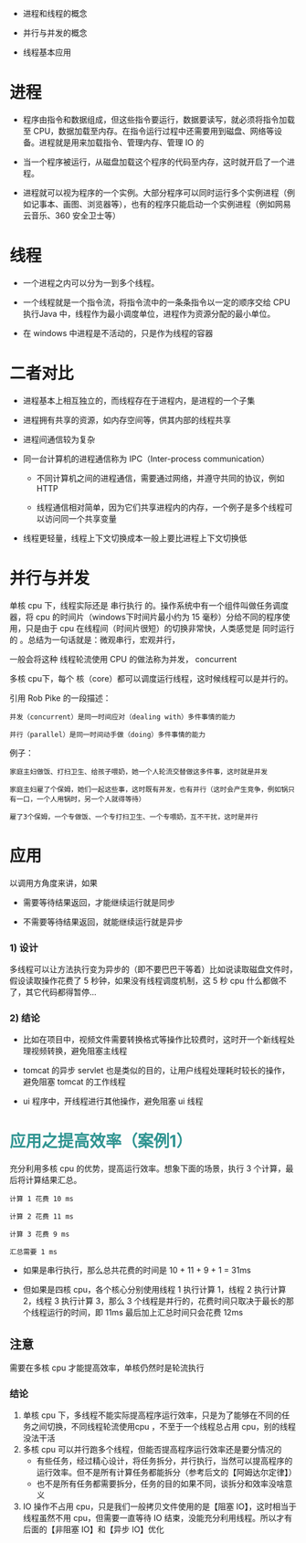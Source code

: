 
- 进程和线程的概念

- 并行与并发的概念

- 线程基本应用

# 进程

- 程序由指令和数据组成，但这些指令要运行，数据要读写，就必须将指令加载至 CPU，数据加载至内存。在指令运行过程中还需要用到磁盘、网络等设备。进程就是用来加载指令、管理内存、管理 IO 的

- 当一个程序被运行，从磁盘加载这个程序的代码至内存，这时就开启了一个进程。

- 进程就可以视为程序的一个实例。大部分程序可以同时运行多个实例进程（例如记事本、画图、浏览器等），也有的程序只能启动一个实例进程（例如网易云音乐、360 安全卫士等）

# 线程

- 一个进程之内可以分为一到多个线程。

- 一个线程就是一个指令流，将指令流中的一条条指令以一定的顺序交给 CPU 执行Java 中，线程作为最小调度单位，进程作为资源分配的最小单位。

- 在 windows 中进程是不活动的，只是作为线程的容器

# 二者对比

- 进程基本上相互独立的，而线程存在于进程内，是进程的一个子集

- 进程拥有共享的资源，如内存空间等，供其内部的线程共享

- 进程间通信较为复杂

- 同一台计算机的进程通信称为 IPC（Inter-process communication）

	- 不同计算机之间的进程通信，需要通过网络，并遵守共同的协议，例如 HTTP
	
	- 线程通信相对简单，因为它们共享进程内的内存，一个例子是多个线程可以访问同一个共享变量

- 线程更轻量，线程上下文切换成本一般上要比进程上下文切换低


# 并行与并发

单核 cpu 下，线程实际还是 串行执行 的。操作系统中有一个组件叫做任务调度器，将 cpu 的时间片（windows下时间片最小约为 15 毫秒）分给不同的程序使用，只是由于 cpu 在线程间（时间片很短）的切换非常快，人类感觉是 同时运行的 。总结为一句话就是：微观串行，宏观并行，

一般会将这种 线程轮流使用 CPU 的做法称为并发， concurrent

多核 cpu下，每个 核（core）都可以调度运行线程，这时候线程可以是并行的。

引用 Rob Pike 的一段描述：

	并发（concurrent）是同一时间应对（dealing with）多件事情的能力
	
	并行（parallel）是同一时间动手做（doing）多件事情的能力

例子：

	家庭主妇做饭、打扫卫生、给孩子喂奶，她一个人轮流交替做这多件事，这时就是并发
	
	家庭主妇雇了个保姆，她们一起这些事，这时既有并发，也有并行（这时会产生竞争，例如锅只有一口，一个人用锅时，另一个人就得等待）
	
	雇了3个保姆，一个专做饭、一个专打扫卫生、一个专喂奶，互不干扰，这时是并行


# 应用

以调用方角度来讲，如果

- 需要等待结果返回，才能继续运行就是同步

- 不需要等待结果返回，就能继续运行就是异步

### 1) 设计 

多线程可以让方法执行变为异步的（即不要巴巴干等着）比如说读取磁盘文件时，假设读取操作花费了 5 秒钟，如果没有线程调度机制，这 5 秒 cpu 什么都做不了，其它代码都得暂停... 

### 2) 结论 

- 比如在项目中，视频文件需要转换格式等操作比较费时，这时开一个新线程处理视频转换，避免阻塞主线程

- tomcat 的异步 servlet 也是类似的目的，让用户线程处理耗时较长的操作，避免阻塞 tomcat 的工作线程

- ui 程序中，开线程进行其他操作，避免阻塞 ui 线程

# <font color = "#319592">应用之提高效率（案例1）</font>

充分利用多核 cpu 的优势，提高运行效率。想象下面的场景，执行 3 个计算，最后将计算结果汇总。

```
计算 1 花费 10 ms 

计算 2 花费 11 ms 

计算 3 花费 9 ms

汇总需要 1 ms
```

- 如果是串行执行，那么总共花费的时间是 10 + 11 + 9 + 1 = 31ms

- 但如果是四核 cpu，各个核心分别使用线程 1 执行计算 1，线程 2 执行计算 2，线程 3 执行计算 3，那么 3 个线程是并行的，花费时间只取决于最长的那个线程运行的时间，即 11ms 最后加上汇总时间只会花费 12ms

## 注意

需要在多核 cpu 才能提高效率，单核仍然时是轮流执行

### 结论

1. 单核 cpu 下，多线程不能实际提高程序运行效率，只是为了能够在不同的任务之间切换，不同线程轮流使用cpu ，不至于一个线程总占用 cpu，别的线程没法干活
2. 多核 cpu 可以并行跑多个线程，但能否提高程序运行效率还是要分情况的
	- 有些任务，经过精心设计，将任务拆分，并行执行，当然可以提高程序的运行效率。但不是所有计算任务都能拆分（参考后文的【阿姆达尔定律】）
	- 也不是所有任务都需要拆分，任务的目的如果不同，谈拆分和效率没啥意义
1. IO 操作不占用 cpu，只是我们一般拷贝文件使用的是【阻塞 IO】，这时相当于线程虽然不用 cpu，但需要一直等待 IO 结束，没能充分利用线程。所以才有后面的【非阻塞 IO】和【异步 IO】优化
